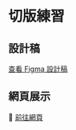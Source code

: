 # 切版練習
## 設計稿
[查看 Figma 設計稿](https://www.figma.com/design/hVVVF3BEwQ3tXWt6XPMH8L/web-practice?t=gCu4anorVl2wnDau-1)  
## 網頁展示
🔗 [前往網頁](https://你的帳號.github.io/你的專案)
